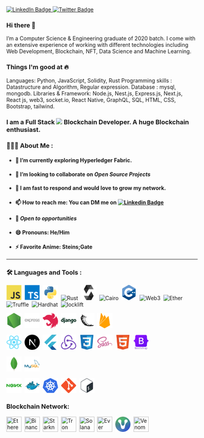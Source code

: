 <div align="left"> 
   <a href="https://www.linkedin.com/in/ashutosh-kumar-1363b0162/" target="_blank">
     <img src="https://img.shields.io/badge/LinkedIn-blue?style=for-the-badge&logo=linkedin&logoColor=white" alt="LinkedIn Badge"/>
   </a>    
   </a>
   <a href="https://twitter.com/Ashutosh_maury7s" target="_blank">
     <img src="https://img.shields.io/badge/Twitter-blue?style=for-the-badge&logo=twitter&logoColor=white" alt="Twitter Badge"/>
   </a>
 </div>

 
### Hi there 👋
I’m a Computer Science & Engineering graduate of 2020 batch. I come with an extensive experience of working with different technologies including Web Development, Blockchain, NFT, Data Science and Machine Learning.

### Things I'm good at 🔥
Languages: Python, JavaScript, Solidity, Rust  Programming skills : Datastructure and Algorithm, Regular expression. Database : mysql, mongodb.  Libraries & Framework: Node.js, Nest.js, Express.js, Next.js, React js, web3, socket.io, React Native, GraphQL, SQL, HTML, CSS, Bootstrap, tailwind.

<div align="left">
 
### I am a Full Stack <img src="https://media.giphy.com/media/WUlplcMpOCEmTGBtBW/giphy.gif" width="30"> Blockchain Developer. A huge Blockchain enthusiast.

###  👨🏻‍💻 About Me :

 

- #### 🌱 I’m currently exploring **Hyperledger Fabric**.
- #### 👯 I’m looking to collaborate on *Open Source Projects*
- #### 💬 I am fast to respond and would love to grow my network.
- #### 📫 How to reach me: You can DM me on [![Linkedin Badge](https://img.shields.io/badge/LinkedIn-blue?style=flat&logo=Linkedin&logoColor=white)](https://www.linkedin.com/in/ashutosh-kumar-1363b0162)
- #### 🏢 *Open to opportunities*
- #### 😄 Pronouns: He/Him
- #### ⚡ Favorite Anime: Steins;Gate

</div>

***
### 🛠️ Languages and Tools :

<div>
  <img src="https://raw.githubusercontent.com/devicons/devicon/1119b9f84c0290e0f0b38982099a2bd027a48bf1/icons/javascript/javascript-original.svg" title="JavaScript"  alt="JavaScript" width="40" height="40"/>&nbsp;
  <img src="https://raw.githubusercontent.com/devicons/devicon/master/icons/typescript/typescript-original.svg" title="TypeScript"  alt="TypeScript" width="40" height="40"/>&nbsp;
  <img  src="https://raw.githubusercontent.com/devicons/devicon/master/icons/python/python-original.svg" title="Python"  alt="Python" width="40" height="40"/>&nbsp;
  <img  src="https://avatars.githubusercontent.com/u/5430905?s=200&v=4" title="Rust"  alt="Rust" width="40" height="40"/>&nbsp;
  <img  src="https://raw.githubusercontent.com/devicons/devicon/1119b9f84c0290e0f0b38982099a2bd027a48bf1/icons/solidity/solidity-original.svg" title="solidty"  alt="solidty" width="40" height="40"/>&nbsp;
  <img  src="https://avatars.githubusercontent.com/u/59333826?s=48&v=4" title="Cairo"  alt="Cairo" width="40" height="40"/>&nbsp;
  <img  src="https://raw.githubusercontent.com/devicons/devicon/1119b9f84c0290e0f0b38982099a2bd027a48bf1/icons/cplusplus/cplusplus-original.svg" title="cplusplus"  alt="cplusplus" width="40" height="40"/>&nbsp;
  <img  src="https://avatars.githubusercontent.com/u/36739222?s=48&v=4" title="Web3"  alt="Web3" width="40" height="40"/>&nbsp;
  <img  src="https://avatars.githubusercontent.com/u/18492273?s=48&v=4" title="Ether"  alt="Ether" width="40" height="40"/>&nbsp;
  <img  src="https://avatars.githubusercontent.com/u/22205159?s=200&v=4" title="Truffle"  alt="Truffle" width="40" height="40"/>&nbsp;
  <img  src="https://avatars.githubusercontent.com/u/38917137?s=48&v=4" title="Hardhat"  alt="Hardhat" width="40" height="40"/>&nbsp;
  <img  src="https://avatars.githubusercontent.com/u/55598990?s=48&v=4" title="locklift"  alt="locklift" width="40" height="40"/>&nbsp;
  
  

  <img src="https://raw.githubusercontent.com/devicons/devicon/1119b9f84c0290e0f0b38982099a2bd027a48bf1/icons/nodejs/nodejs-original.svg" title="NodeJS" alt="NodeJS"  width="40" height="40"/>&nbsp;
  <img src="https://raw.githubusercontent.com/devicons/devicon/1119b9f84c0290e0f0b38982099a2bd027a48bf1/icons/express/express-original-wordmark.svg" title="express"  alt="express" width="40" height="40"/>&nbsp;
  <img src="https://raw.githubusercontent.com/devicons/devicon/master/icons/nestjs/nestjs-plain.svg" title="NestJS" alt="NestJS"  width="40" height="40"/>&nbsp;
  <img  src="https://raw.githubusercontent.com/devicons/devicon/1119b9f84c0290e0f0b38982099a2bd027a48bf1/icons/django/django-plain-wordmark.svg" title="django"  alt="django" width="40" height="40"/>&nbsp;
  <img src="https://raw.githubusercontent.com/devicons/devicon/1119b9f84c0290e0f0b38982099a2bd027a48bf1/icons/flask/flask-original.svg" title="flask" alt="flask"  width="40" height="40"/>&nbsp;
  <img src="https://raw.githubusercontent.com/devicons/devicon/1119b9f84c0290e0f0b38982099a2bd027a48bf1/icons/firebase/firebase-plain.svg" title="Firebase"  alt="Firebase" width="40" height="40"/>&nbsp;

  <img src="https://raw.githubusercontent.com/devicons/devicon/1119b9f84c0290e0f0b38982099a2bd027a48bf1/icons/react/react-original.svg" title="React" alt="React"  width="40" height="40"/>&nbsp;
  <img src="https://github.com/devicons/devicon/raw/master/icons/nextjs/nextjs-original.svg" title="NextJS" alt="NextJS"  width="40" height="40"/>&nbsp;
  <img src="https://raw.githubusercontent.com/devicons/devicon/1119b9f84c0290e0f0b38982099a2bd027a48bf1/icons/flutter/flutter-original.svg" title="Flutter"    alt="Flutter" width="40" height="40"/>&nbsp;
  <img src="https://raw.githubusercontent.com/devicons/devicon/1119b9f84c0290e0f0b38982099a2bd027a48bf1/icons/redux/redux-original.svg" title="Redux" alt="Redux "  width="40" height="40"/>&nbsp;
  <img src="https://raw.githubusercontent.com/devicons/devicon/1119b9f84c0290e0f0b38982099a2bd027a48bf1/icons/css3/css3-original.svg"  title="CSS3" alt="CSS"  width="40" height="40"/>&nbsp;
  <img src="https://raw.githubusercontent.com/devicons/devicon/master/icons/sass/sass-original.svg"  title="Sass" alt="Sass"  width="40" height="40"/>&nbsp;
  <img src="https://raw.githubusercontent.com/devicons/devicon/1119b9f84c0290e0f0b38982099a2bd027a48bf1/icons/html5/html5-original.svg" title="HTML5" alt="HTML"  width="40" height="40"/>&nbsp;
  <img src="https://raw.githubusercontent.com/devicons/devicon/1119b9f84c0290e0f0b38982099a2bd027a48bf1/icons/bootstrap/bootstrap-original-wordmark.svg"  title="bootstrap" alt="bootstrap" width="40" height="40"/>&nbsp;

  <img src="https://raw.githubusercontent.com/devicons/devicon/1119b9f84c0290e0f0b38982099a2bd027a48bf1/icons/mongodb/mongodb-original.svg" title="mongodb"  alt="mongodb" width="40" height="40"/>&nbsp;
  <img src="https://raw.githubusercontent.com/devicons/devicon/1119b9f84c0290e0f0b38982099a2bd027a48bf1/icons/mysql/mysql-original-wordmark.svg" title="MySQL"  alt="MySQL" width="40" height="40"/>&nbsp;
 
  <img src="https://raw.githubusercontent.com/devicons/devicon/master/icons/nginx/nginx-original.svg" title="Nginx" alt="Nginx"  width="40" height="40"/>&nbsp;
  <img src="https://raw.githubusercontent.com/devicons/devicon/master/icons/docker/docker-original.svg" title="Docker" alt="Docker"  width="40" height="40"/>&nbsp;
  <img src="https://raw.githubusercontent.com/devicons/devicon/master/icons/kubernetes/kubernetes-plain.svg" title="Kubernetes" alt="Kubernetes"  width="40" height="40"/>&nbsp;
  <img src="https://raw.githubusercontent.com/devicons/devicon/1119b9f84c0290e0f0b38982099a2bd027a48bf1/icons/git/git-original.svg"  title="Git"  alt="Git"  width="40"  height="40"/>&nbsp;
  <img src="https://raw.githubusercontent.com/devicons/devicon/master/icons/bash/bash-original.svg"  title="Bash"  alt="Bash"  width="40"  height="40"/>&nbsp;


 
</div>
</div>

### Blockchain Network:

<div>
 <img src="https://avatars.githubusercontent.com/u/6250754?s=200&v=4" title="Ethereum"  width="40" height="40"/>&nbsp;
 <img src="https://avatars.githubusercontent.com/u/32770468?s=200&v=4" title="Binance"  width="40" height="40"/>&nbsp;
 <img src="https://avatars.githubusercontent.com/u/101595416?s=48&v=4" title="Starknet"  width="40" height="40"/>&nbsp;
 <img src="https://avatars.githubusercontent.com/u/34857411?s=200&v=4" title="Tron"  width="40" height="40"/>&nbsp;
 <img src="https://avatars.githubusercontent.com/u/35608259?s=200&v=4" title="Solana"  width="40" height="40"/>&nbsp;
 <img src="https://avatars.githubusercontent.com/u/39875327?s=200&v=4" title="Ever"  width="40" height="40"/>&nbsp;
 <img src="https://raw.githubusercontent.com/BVFDT/venom-assets/master/icons/wVENOM/logo.svg" title="Venom"  width="40" height="40"/>&nbsp;
 <img src="https://avatars.githubusercontent.com/u/66309068?s=200&v=4" title="Venom"  width="40" height="40"/>&nbsp;
</div>

<!--START_SECTION:activity-->
